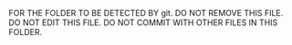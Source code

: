 FOR THE FOLDER TO BE DETECTED BY git.
DO NOT REMOVE THIS FILE.
DO NOT EDIT THIS FILE.
DO NOT COMMIT WITH OTHER FILES IN THIS FOLDER.
